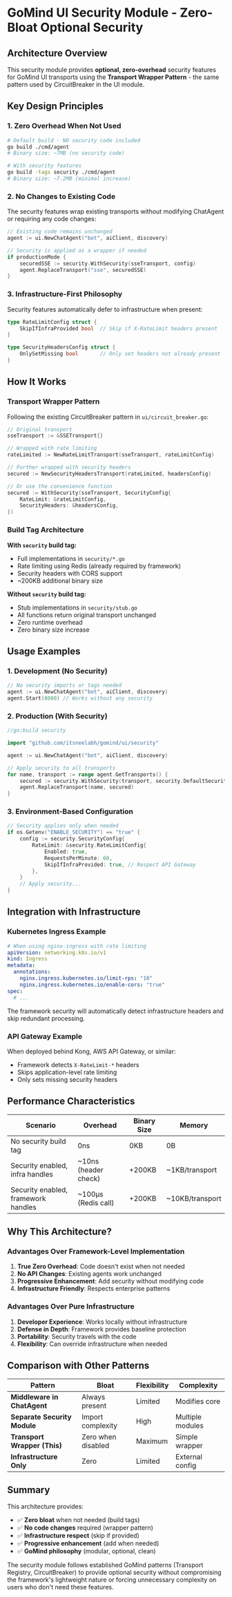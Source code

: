 # GoMind UI Security Module - Zero-Bloat Optional Security

## Architecture Overview

This security module provides **optional, zero-overhead** security features for GoMind UI transports using the **Transport Wrapper Pattern** - the same pattern used by CircuitBreaker in the UI module.

## Key Design Principles

### 1. **Zero Overhead When Not Used**
```bash
# Default build - NO security code included
go build ./cmd/agent
# Binary size: ~7MB (no security code)

# With security features
go build -tags security ./cmd/agent  
# Binary size: ~7.2MB (minimal increase)
```

### 2. **No Changes to Existing Code**
The security features wrap existing transports without modifying ChatAgent or requiring any code changes:

```go
// Existing code remains unchanged
agent := ui.NewChatAgent("bot", aiClient, discovery)

// Security is applied as a wrapper if needed
if productionMode {
    securedSSE := security.WithSecurity(sseTransport, config)
    agent.ReplaceTransport("sse", securedSSE)
}
```

### 3. **Infrastructure-First Philosophy**
Security features automatically defer to infrastructure when present:

```go
type RateLimitConfig struct {
    SkipIfInfraProvided bool  // Skip if X-RateLimit headers present
}

type SecurityHeadersConfig struct {
    OnlySetMissing bool       // Only set headers not already present
}
```

## How It Works

### Transport Wrapper Pattern
Following the existing CircuitBreaker pattern in `ui/circuit_breaker.go`:

```go
// Original transport
sseTransport := &SSETransport{}

// Wrapped with rate limiting
rateLimited := NewRateLimitTransport(sseTransport, rateLimitConfig)

// Further wrapped with security headers
secured := NewSecurityHeadersTransport(rateLimited, headersConfig)

// Or use the convenience function
secured := WithSecurity(sseTransport, SecurityConfig{
    RateLimit: &rateLimitConfig,
    SecurityHeaders: &headersConfig,
})
```

### Build Tag Architecture

**With `security` build tag:**
- Full implementations in `security/*.go`
- Rate limiting using Redis (already required by framework)
- Security headers with CORS support
- ~200KB additional binary size

**Without `security` build tag:**
- Stub implementations in `security/stub.go`
- All functions return original transport unchanged
- Zero runtime overhead
- Zero binary size increase

## Usage Examples

### 1. Development (No Security)
```go
// No security imports or tags needed
agent := ui.NewChatAgent("bot", aiClient, discovery)
agent.Start(8080) // Works without any security
```

### 2. Production (With Security)
```go
//go:build security

import "github.com/itsneelabh/gomind/ui/security"

agent := ui.NewChatAgent("bot", aiClient, discovery)

// Apply security to all transports
for name, transport := range agent.GetTransports() {
    secured := security.WithSecurity(transport, security.DefaultSecurityConfig())
    agent.ReplaceTransport(name, secured)
}
```

### 3. Environment-Based Configuration
```go
// Security applies only when needed
if os.Getenv("ENABLE_SECURITY") == "true" {
    config := security.SecurityConfig{
        RateLimit: &security.RateLimitConfig{
            Enabled: true,
            RequestsPerMinute: 60,
            SkipIfInfraProvided: true, // Respect API Gateway
        },
    }
    // Apply security...
}
```

## Integration with Infrastructure

### Kubernetes Ingress Example
```yaml
# When using nginx-ingress with rate limiting
apiVersion: networking.k8s.io/v1
kind: Ingress
metadata:
  annotations:
    nginx.ingress.kubernetes.io/limit-rps: "10"
    nginx.ingress.kubernetes.io/enable-cors: "true"
spec:
  # ...
```

The framework security will automatically detect infrastructure headers and skip redundant processing.

### API Gateway Example
When deployed behind Kong, AWS API Gateway, or similar:
- Framework detects `X-RateLimit-*` headers
- Skips application-level rate limiting
- Only sets missing security headers

## Performance Characteristics

| Scenario | Overhead | Binary Size | Memory |
|----------|----------|-------------|---------|
| No security build tag | 0ns | 0KB | 0B |
| Security enabled, infra handles | ~10ns (header check) | +200KB | ~1KB/transport |
| Security enabled, framework handles | ~100μs (Redis call) | +200KB | ~10KB/transport |

## Why This Architecture?

### Advantages Over Framework-Level Implementation

1. **True Zero Overhead**: Code doesn't exist when not needed
2. **No API Changes**: Existing agents work unchanged
3. **Progressive Enhancement**: Add security without modifying code
4. **Infrastructure Friendly**: Respects enterprise patterns

### Advantages Over Pure Infrastructure

1. **Developer Experience**: Works locally without infrastructure
2. **Defense in Depth**: Framework provides baseline protection
3. **Portability**: Security travels with the code
4. **Flexibility**: Can override infrastructure when needed

## Comparison with Other Patterns

| Pattern | Bloat | Flexibility | Complexity |
|---------|-------|-------------|------------|
| **Middleware in ChatAgent** | Always present | Limited | Modifies core |
| **Separate Security Module** | Import complexity | High | Multiple modules |
| **Transport Wrapper (This)** | Zero when disabled | Maximum | Simple wrapper |
| **Infrastructure Only** | Zero | Limited | External config |

## Summary

This architecture provides:
- ✅ **Zero bloat** when not needed (build tags)
- ✅ **No code changes** required (wrapper pattern)  
- ✅ **Infrastructure respect** (skip if provided)
- ✅ **Progressive enhancement** (add when needed)
- ✅ **GoMind philosophy** (modular, optional, clean)

The security module follows established GoMind patterns (Transport Registry, CircuitBreaker) to provide optional security without compromising the framework's lightweight nature or forcing unnecessary complexity on users who don't need these features.